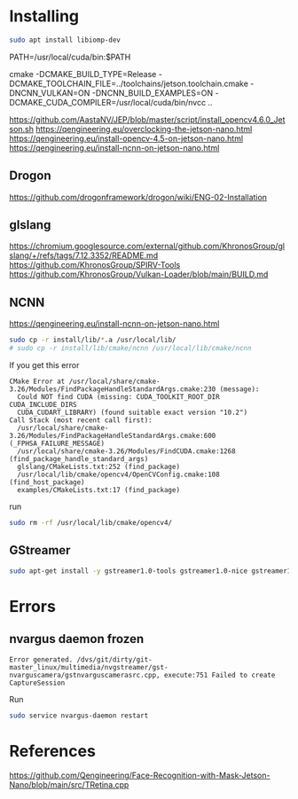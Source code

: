 # Installing 
```bash
sudo apt install libiomp-dev
```

PATH=/usr/local/cuda/bin:$PATH

cmake -DCMAKE_BUILD_TYPE=Release -DCMAKE_TOOLCHAIN_FILE=../toolchains/jetson.toolchain.cmake -DNCNN_VULKAN=ON -DNCNN_BUILD_EXAMPLES=ON -DCMAKE_CUDA_COMPILER=/usr/local/cuda/bin/nvcc ..

https://github.com/AastaNV/JEP/blob/master/script/install_opencv4.6.0_Jetson.sh
https://qengineering.eu/overclocking-the-jetson-nano.html
https://qengineering.eu/install-opencv-4.5-on-jetson-nano.html
https://qengineering.eu/install-ncnn-on-jetson-nano.html

## Drogon
https://github.com/drogonframework/drogon/wiki/ENG-02-Installation

## glslang
https://chromium.googlesource.com/external/github.com/KhronosGroup/glslang/+/refs/tags/7.12.3352/README.md
https://github.com/KhronosGroup/SPIRV-Tools
https://github.com/KhronosGroup/Vulkan-Loader/blob/main/BUILD.md

## NCNN
https://qengineering.eu/install-ncnn-on-jetson-nano.html
```bash
sudo cp -r install/lib/*.a /usr/local/lib/
# sudo cp -r install/lib/cmake/ncnn /usr/local/lib/cmake/ncnn
```


If you get this error
```
CMake Error at /usr/local/share/cmake-3.26/Modules/FindPackageHandleStandardArgs.cmake:230 (message):
  Could NOT find CUDA (missing: CUDA_TOOLKIT_ROOT_DIR CUDA_INCLUDE_DIRS
  CUDA_CUDART_LIBRARY) (found suitable exact version "10.2")
Call Stack (most recent call first):
  /usr/local/share/cmake-3.26/Modules/FindPackageHandleStandardArgs.cmake:600 (_FPHSA_FAILURE_MESSAGE)
  /usr/local/share/cmake-3.26/Modules/FindCUDA.cmake:1268 (find_package_handle_standard_args)
  glslang/CMakeLists.txt:252 (find_package)
  /usr/local/lib/cmake/opencv4/OpenCVConfig.cmake:108 (find_host_package)
  examples/CMakeLists.txt:17 (find_package)

```
run
```bash
sudo rm -rf /usr/local/lib/cmake/opencv4/
```


## GStreamer
```bash
sudo apt-get install -y gstreamer1.0-tools gstreamer1.0-nice gstreamer1.0-plugins-bad gstreamer1.0-plugins-ugly gstreamer1.0-plugins-good libgstreamer1.0-dev git libglib2.0-dev libgstreamer-plugins-bad1.0-dev libsoup2.4-dev libjson-glib-dev
```


# Errors
## nvargus daemon frozen
```
Error generated. /dvs/git/dirty/git-master_linux/multimedia/nvgstreamer/gst-nvarguscamera/gstnvarguscamerasrc.cpp, execute:751 Failed to create CaptureSession
```
Run
```bash
sudo service nvargus-daemon restart
```


# References
https://github.com/Qengineering/Face-Recognition-with-Mask-Jetson-Nano/blob/main/src/TRetina.cpp

